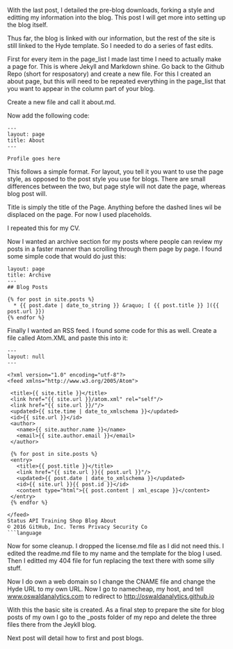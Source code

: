With the last post, I detailed the pre-blog downloads, forking a style and editting my information into the blog.  This post I will get more into setting up the blog itself.

Thus far, the blog is linked with our information, but the rest of the site is still linked to the Hyde template.  So I needed to do a series of fast edits.

First for every item in the page_list I made last time I need to actually make a page for.  This is where Jekyll and Markdown shine.  Go back to the Github Repo (short for resposatory) and create a new file.  For this I  created an about page, but this will need to be repeated everything in the page_list that you want to appear in the column part of your blog.

Create a new file and call it about.md.

Now add the following code:


```
---
layout: page
title: About
---

Profile goes here
```

This follows a simple format.  For layout, you tell it you want to use the page style, as opposed to the post style you use for blogs.  There are small differences between the two, but page style will not date the page, whereas blog post will.

Title is simply the title of the Page.  Anything before the dashed lines wil be displaced on the page.  For now I used placeholds.

I repeated this for my CV.

Now I wanted an archive section for my posts where people can review my posts in a faster manner than scrolling through them page by page.  I found some simple code that would do just this:

```
layout: page
title: Archive
---
## Blog Posts

{% for post in site.posts %}
  * {{ post.date | date_to_string }} &raquo; [ {{ post.title }} ]({{ post.url }})
{% endfor %}
```


Finally I wanted an RSS feed.  I found some code for this as well.  Create a file called Atom.XML and paste this into it:

```
---
layout: null
---

<?xml version="1.0" encoding="utf-8"?>
<feed xmlns="http://www.w3.org/2005/Atom">

 <title>{{ site.title }}</title>
 <link href="{{ site.url }}/atom.xml" rel="self"/>
 <link href="{{ site.url }}/"/>
 <updated>{{ site.time | date_to_xmlschema }}</updated>
 <id>{{ site.url }}</id>
 <author>
   <name>{{ site.author.name }}</name>
   <email>{{ site.author.email }}</email>
 </author>

 {% for post in site.posts %}
 <entry>
   <title>{{ post.title }}</title>
   <link href="{{ site.url }}{{ post.url }}"/>
   <updated>{{ post.date | date_to_xmlschema }}</updated>
   <id>{{ site.url }}{{ post.id }}</id>
   <content type="html">{{ post.content | xml_escape }}</content>
 </entry>
 {% endfor %}

</feed>
Status API Training Shop Blog About
© 2016 GitHub, Inc. Terms Privacy Security Co
```language
```

Now for some cleanup.  I dropped the license.md file as I did not need this.  I edited the readme.md file to my name and the template for the blog I used.  Then I editted my 404 file for fun replacing the text there with some silly stuff.

Now I do own a web domain so I change the CNAME file and change the Hyde URL to my own URL.  Now I go to namecheap, my host, and tell www.oswaldanalytics.com to redirect to http://oswaldanalytics.github.io

With this the basic site is created.  As a final step to prepare the site for blog posts of my own I go to the _posts folder of my repo and delete the three files there from the Jeykll blog.

Next post will detail how to first and post blogs.
